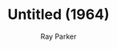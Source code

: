 ---
title: "Untitled (1964)"
subtitle: "Ray Parker"
displayImg: "img/covers/Untitled, 1964, Ray Parker.jpg"
noURL: true
---